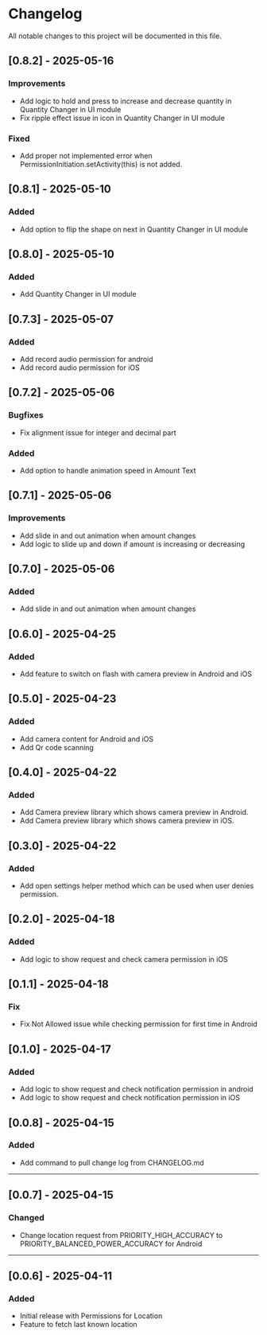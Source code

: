 # Changelog

All notable changes to this project will be documented in this file.

## [0.8.2] - 2025-05-16

### Improvements
- Add logic to hold and press to increase and decrease quantity in Quantity Changer in UI module
- Fix ripple effect issue in icon in Quantity Changer in UI module

### Fixed
- Add proper not implemented error when PermissionInitiation.setActivity(this) is not added.

## [0.8.1] - 2025-05-10

### Added
- Add option to flip the shape on next in Quantity Changer in UI module

## [0.8.0] - 2025-05-10

### Added
- Add Quantity Changer in UI module

## [0.7.3] - 2025-05-07

### Added
- Add record audio permission for android
- Add record audio permission for iOS

## [0.7.2] - 2025-05-06

### Bugfixes
- Fix alignment issue for integer and decimal part

### Added
- Add option to handle animation speed in Amount Text

## [0.7.1] - 2025-05-06

### Improvements
- Add slide in and out animation when amount changes
- Add logic to slide up and down if amount is increasing or decreasing

## [0.7.0] - 2025-05-06

### Added
- Add slide in and out animation when amount changes

## [0.6.0] - 2025-04-25

### Added
- Add feature to switch on flash with camera preview in Android and iOS

## [0.5.0] - 2025-04-23

### Added

- Add camera content for Android and iOS
- Add Qr code scanning 

## [0.4.0] - 2025-04-22

### Added
- Add Camera preview library which shows camera preview in Android.
- Add Camera preview library which shows camera preview in iOS.

## [0.3.0] - 2025-04-22

### Added
- Add open settings helper method which can be used when user denies permission.

## [0.2.0] - 2025-04-18

### Added
- Add logic to show request and check camera permission in iOS

## [0.1.1] - 2025-04-18

### Fix
- Fix Not Allowed issue while checking permission for first time in Android

## [0.1.0] - 2025-04-17

### Added
- Add logic to show request and check notification permission in android
- Add logic to show request and check notification permission in iOS

## [0.0.8] - 2025-04-15

### Added
- Add command to pull change log from CHANGELOG.md

---

## [0.0.7] - 2025-04-15

### Changed
- Change location request from PRIORITY_HIGH_ACCURACY to PRIORITY_BALANCED_POWER_ACCURACY for Android

---

## [0.0.6] - 2025-04-11

### Added
- Initial release with Permissions for Location
- Feature to fetch last known location

